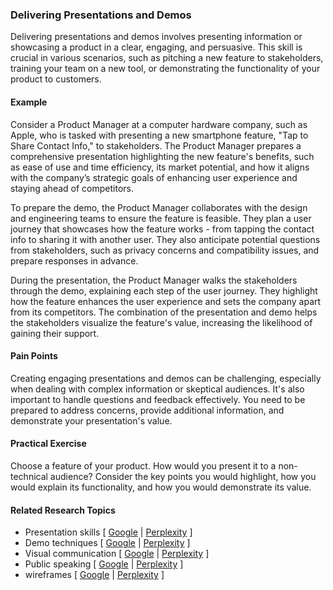 ### Delivering Presentations and Demos

Delivering presentations and demos involves presenting information or showcasing a product in a clear, engaging, and persuasive. This skill is crucial in various scenarios, such as pitching a new feature to stakeholders, training your team on a new tool, or demonstrating the functionality of your product to customers.

#### Example

Consider a Product Manager at a computer hardware company, such as Apple, who is tasked with presenting a new smartphone feature, "Tap to Share Contact Info," to stakeholders. The Product Manager prepares a comprehensive presentation highlighting the new feature's benefits, such as ease of use and time efficiency, its market potential, and how it aligns with the company’s strategic goals of enhancing user experience and staying ahead of competitors.

To prepare the demo, the Product Manager collaborates with the design and engineering teams to ensure the feature is feasible. They plan a user journey that showcases how the feature works \- from tapping the contact info to sharing it with another user. They also anticipate potential questions from stakeholders, such as privacy concerns and compatibility issues, and prepare responses in advance.

During the presentation, the Product Manager walks the stakeholders through the demo, explaining each step of the user journey. They highlight how the feature enhances the user experience and sets the company apart from its competitors. The combination of the presentation and demo helps the stakeholders visualize the feature's value, increasing the likelihood of gaining their support.

#### Pain Points

Creating engaging presentations and demos can be challenging, especially when dealing with complex information or skeptical audiences. It's also important to handle questions and feedback effectively. You need to be prepared to address concerns, provide additional information, and demonstrate your presentation's value.

#### Practical Exercise

Choose a feature of your product. How would you present it to a non-technical audience? Consider the key points you would highlight, how you would explain its functionality, and how you would demonstrate its value.

#### Related Research Topics

- Presentation skills [ [Google](https://www.google.com/search?q=Presentation%20skills%20in%20product%20management) | [Perplexity](https://www.perplexity.ai/?q=Presentation%20skills%20in%20product%20management) ]
- Demo techniques [ [Google](https://www.google.com/search?q=Demo%20techniques%20in%20product%20management) | [Perplexity](https://www.perplexity.ai/?q=Demo%20techniques%20in%20product%20management) ]
- Visual communication [ [Google](https://www.google.com/search?q=Visual%20communication%20in%20product%20management) | [Perplexity](https://www.perplexity.ai/?q=Visual%20communication%20in%20product%20management) ]
- Public speaking [ [Google](https://www.google.com/search?q=Public%20speaking%20in%20product%20management) | [Perplexity](https://www.perplexity.ai/?q=Public%20speaking%20in%20product%20management) ]
- wireframes [ [Google](https://www.google.com/search?q=wireframes%20in%20product%20management) | [Perplexity](https://www.perplexity.ai/?q=wireframes%20in%20product%20management) ]


